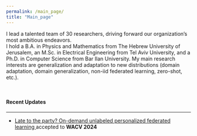 ```yaml
---
permalink: /main_page/
title: "Main_page"
---
```

I lead a talented team of 30 researchers, driving forward our organization’s most ambitious endeavors.
<br>
I hold a B.A. in Physics and Mathematics from The Hebrew University of Jerusalem, 
an M.Sc. in Electrical Engineering from Tel Aviv University, 
and a Ph.D. in Computer Science from Bar Ilan University. 
My main research interests are generalization and adaptation to new distributions (domain adaptation, domain generalization, non-iid federated learning, zero-shot, etc.).

<br>
<h4>Recent Updates</h4>
<hr>
<ul><li><a href="https://openaccess.thecvf.com/content/WACV2024/html/Amosy_Late_to_the_Party_On-Demand_Unlabeled_Personalized_Federated_Learning_WACV_2024_paper.html"> Late to the party? On-demand unlabeled personalized federated learning </a> accepted to <strong>WACV 2024</strong></li></ul>
